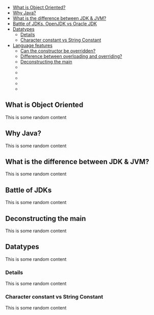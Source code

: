 <!-- TOC -->
- [What is Object Oriented?](#what-is-object-oriented)
- [Why Java?](#why-java)
- [What is the difference between JDK & JVM?](#what-is-the-difference-between-jdk-amp-jvm)
- [Battle of JDKs. OpenJDK vs Oracle JDK](#battle-of-jdks)
- [Datatypes](#datatypes)
    - [Details](#details)
    - [Character constant vs String Constant](#character-constant-vs-string-constant)
- [Language features]()
    - [Can the constructor be overridden?]()
    - [Difference between overloading and overriding?]()
    - [Deconstructing the main](#deconstructing-the-main)
    - []()
    - []()
    - []()
    - []()
    - []()

<!-- /TOC -->

## What is Object Oriented

This is some random content

## Why Java?

This is some random content

## What is the difference between JDK & JVM?

This is some random content

## Battle of JDKs

This is some random content

## Deconstructing the main

This is some random content

## Datatypes

This is some random content

### Details

This is some random content

### Character constant vs String Constant

This is some random content